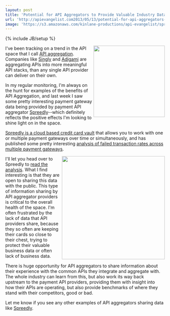 ```yaml
---
layout: post
title: 'Potential for API Aggregators to Provide Valuable Industry Data'
url: 'http://apievangelist.com2013/05/13/potential-for-api-aggregators-to-provide-valuable-industry-data/'
image: 'https://s3.amazonaws.com/kinlane-productions/api-evangelist/spreedly/spreedly-logo.png'
---
```

{% include JB/setup %}
<p>
     <a href="https://spreedly.com/"><img src="https://s3.amazonaws.com/kinlane-productions/api-evangelist/spreedly/spreedly-logo.png" border="0" width="225" align="right" /></a>
</p>
<p>
     I've been tracking on a trend in the API space that I call <a href="http://aggregation.apievangelist.com/">API aggregation</a>. Companies like <a href="http://singly.com" title="Singly">Singly</a> and <a href="http://www.adigami.com/" title="Adigami">Adigami</a> are aggregating APIs into more meaningful API stacks, than any single API provider can deliver on their own.
</p>
<p>
     In my regular monitoring, I'm always on the hunt for examples of the benefits of API Aggregation, and last week I saw some pretty interesting payment gateway data being provided by payment API aggregator <a href="http://spreedly.com" title="Payment API Aggregator">Spreedly</a>--which definitely reflects the positive effects I'm looking to shine light on in the space.  
</p>
<p>
     <a href="https://spreedly.com/">Spreedly is a cloud based credit card vault</a> that allows you to work with one or multiple payment gateways over time or simultaneously, and has published some pretty interesting <a href="http://blog.spreedly.com/2013/05/08/failed-transaction-rates-by-payment-gateways/">analysis of failed transaction rates across multiple payment gateways</a>.
</p>
<p>
     <a href="http://blog.spreedly.com/2013/05/08/failed-transaction-rates-by-payment-gateways/"><img src="https://s3.amazonaws.com/kinlane-productions/api-evangelist/spreedly/spreedly-success-failure-stats.png" border="0" width="325" align="right" /></a>
</p>
<p>
     I'll let you head over to Spreedly to <a href="http://blog.spreedly.com/2013/05/08/failed-transaction-rates-by-payment-gateways/">read the analysis</a>. What I find interesting is that they are open to sharing this data with the public. This type of information sharing by API aggregator providers is critical to the overall health of the space. I'm often frustrated by the lack of data that API providers share, because they so often are keeping their cards so close to their chest, trying to protect their valuable business data or often lack of business data.
</p>
<p>
     There is huge opportunity for API aggregators to share information about their experience with the common APIs they integrate and aggregate with. The whole industry can learn from this, but also work its way back upstream to the payment API providers, providing them with insight into how their APIs are operating, but also provide benchmarks of where they stand with their competitors, good or bad.
</p>
<p>
     Let me know if you see any other examples of API aggregators sharing data like <a href="http://spreedly.com" title="Payment API Aggregator">Spreedly</a>.
</p>
